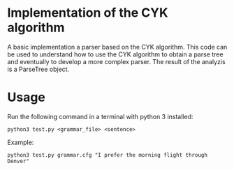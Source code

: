 # Implementation of the CYK algorithm

A basic implementation a parser based on the CYK algorithm. This code can be used to understand how to use the CYK  algorithm to obtain a parse tree and eventually to develop a more complex parser. The result of the analyzis is a ParseTree object.

# Usage
Run the following command in a terminal with python 3 installed:

`python3 test.py <grammar_file> <sentence>`

Example: 
 
`python3 test.py grammar.cfg "I prefer the morning flight through Denver"`
